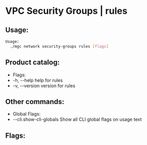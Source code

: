 # VPC Security Groups | rules

## Usage:
```bash
Usage:
  ./mgc network security-groups rules [flags]
```

## Product catalog:
- Flags:
- -h, --help      help for rules
- -v, --version   version for rules

## Other commands:
- Global Flags:
- --cli.show-cli-globals   Show all CLI global flags on usage text

## Flags:
```bash

```

